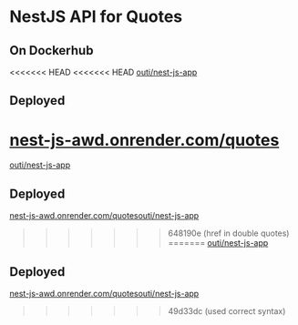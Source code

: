 # NestJS API for Quotes

## On Dockerhub

<<<<<<< HEAD
<<<<<<< HEAD
[outi/nest-js-app](https://hub.docker.com/r/outi/nest-js-app)

## Deployed

[nest-js-awd.onrender.com/quotes](https://nest-js-awd.onrender.com/quotes)
=======
<a href="https://hub.docker.com/r/outi/nest-js-app" target="_blank"><p>outi/nest-js-app</p></a>

## Deployed

<a href="https://hub.docker.com/r/outi/nest-js-app/quotes" target="_blank"><p>nest-js-awd.onrender.com/quotesouti/nest-js-app</p></a>
>>>>>>> 648190e (href in double quotes)
=======
[outi/nest-js-app](https://hub.docker.com/r/outi/nest-js-app)

## Deployed

[nest-js-awd.onrender.com/quotesouti/nest-js-app](https://hub.docker.com/r/outi/nest-js-app/quotes)
>>>>>>> 49d33dc (used correct syntax)
